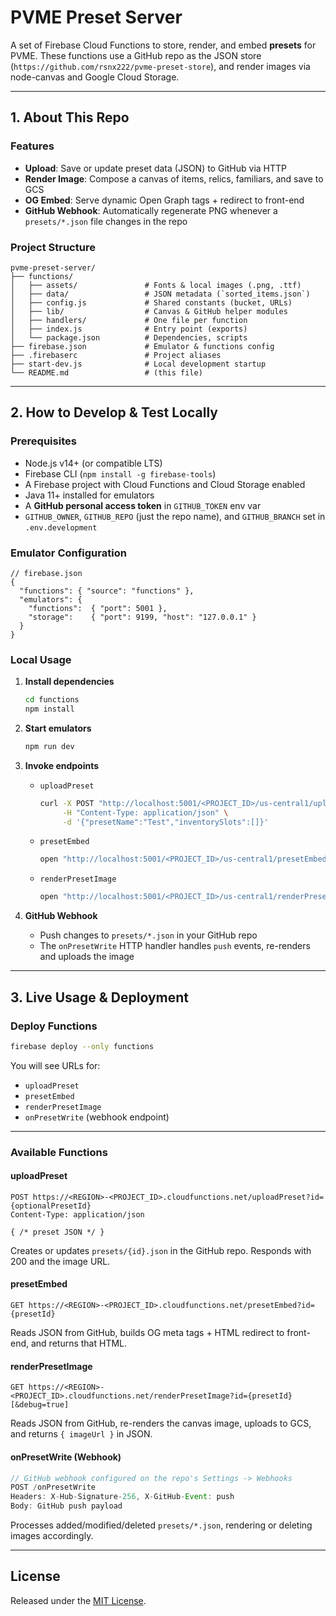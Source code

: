 # PVME Preset Server

A set of Firebase Cloud Functions to store, render, and embed **presets** for PVME. These functions use a GitHub repo as the JSON store (`https://github.com/rsnx222/pvme-preset-store`), and render images via node-canvas and Google Cloud Storage.

---

## 1. About This Repo

### Features

- **Upload**: Save or update preset data (JSON) to GitHub via HTTP
- **Render Image**: Compose a canvas of items, relics, familiars, and save to GCS
- **OG Embed**: Serve dynamic Open Graph tags + redirect to front-end
- **GitHub Webhook**: Automatically regenerate PNG whenever a `presets/*.json` file changes in the repo

### Project Structure

```text
pvme-preset-server/
├── functions/
│   ├── assets/               # Fonts & local images (.png, .ttf)
│   ├── data/                 # JSON metadata (`sorted_items.json`)
│   ├── config.js             # Shared constants (bucket, URLs)
│   ├── lib/                  # Canvas & GitHub helper modules
│   ├── handlers/             # One file per function
│   ├── index.js              # Entry point (exports)
│   └── package.json          # Dependencies, scripts
├── firebase.json             # Emulator & functions config
├── .firebaserc               # Project aliases
├── start-dev.js              # Local development startup
└── README.md                 # (this file)
```

---

## 2. How to Develop & Test Locally

### Prerequisites

- Node.js v14+ (or compatible LTS)
- Firebase CLI (`npm install -g firebase-tools`)
- A Firebase project with Cloud Functions and Cloud Storage enabled
- Java 11+ installed for emulators
- A **GitHub personal access token** in `GITHUB_TOKEN` env var
- `GITHUB_OWNER`, `GITHUB_REPO` (just the repo name), and `GITHUB_BRANCH` set in `.env.development`

### Emulator Configuration

```jsonc
// firebase.json
{
  "functions": { "source": "functions" },
  "emulators": {
    "functions":  { "port": 5001 },
    "storage":    { "port": 9199, "host": "127.0.0.1" }
  }
}
```

### Local Usage

1. **Install dependencies**
   ```bash
   cd functions
   npm install
   ```

2. **Start emulators**
   ```bash
   npm run dev
   ```

3. **Invoke endpoints**

   - `uploadPreset`  
     ```bash
     curl -X POST "http://localhost:5001/<PROJECT_ID>/us-central1/uploadPreset?id=test123" \
          -H "Content-Type: application/json" \
          -d '{"presetName":"Test","inventorySlots":[]}'
     ```

   - `presetEmbed`  
     ```bash
     open "http://localhost:5001/<PROJECT_ID>/us-central1/presetEmbed?id=test123"
     ```

   - `renderPresetImage`  
     ```bash
     open "http://localhost:5001/<PROJECT_ID>/us-central1/renderPresetImage?id=test123"
     ```

4. **GitHub Webhook**
   - Push changes to `presets/*.json` in your GitHub repo
   - The `onPresetWrite` HTTP handler handles `push` events, re-renders and uploads the image

---

## 3. Live Usage & Deployment

### Deploy Functions

```bash
firebase deploy --only functions
```

You will see URLs for:

- `uploadPreset`
- `presetEmbed`
- `renderPresetImage`
- `onPresetWrite` (webhook endpoint)

---

### Available Functions

#### uploadPreset

```http
POST https://<REGION>-<PROJECT_ID>.cloudfunctions.net/uploadPreset?id={optionalPresetId}
Content-Type: application/json

{ /* preset JSON */ }
```

Creates or updates `presets/{id}.json` in the GitHub repo. Responds with 200 and the image URL.

#### presetEmbed

```http
GET https://<REGION>-<PROJECT_ID>.cloudfunctions.net/presetEmbed?id={presetId}
```

Reads JSON from GitHub, builds OG meta tags + HTML redirect to front-end, and returns that HTML.

#### renderPresetImage

```http
GET https://<REGION>-<PROJECT_ID>.cloudfunctions.net/renderPresetImage?id={presetId}[&debug=true]
```

Reads JSON from GitHub, re-renders the canvas image, uploads to GCS, and returns `{ imageUrl }` in JSON.

#### onPresetWrite (Webhook)

```js
// GitHub webhook configured on the repo's Settings -> Webhooks
POST /onPresetWrite
Headers: X-Hub-Signature-256, X-GitHub-Event: push
Body: GitHub push payload
```

Processes added/modified/deleted `presets/*.json`, rendering or deleting images accordingly.

---

## License

Released under the [MIT License](LICENSE).
